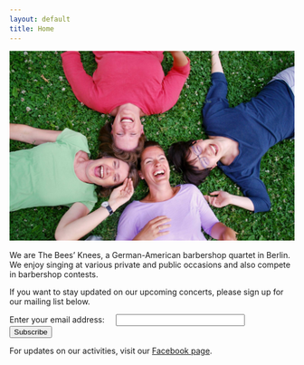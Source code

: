 ```yaml
---
layout: default
title: Home
---
```


![picture](/images/bees.jpg)

We are The Bees’ Knees, a German-American barbershop quartet in Berlin. We enjoy singing at various private and public occasions and also compete in barbershop contests.

If you want to stay updated on our upcoming concerts, please sign up for our mailing list below.

<form action="https://tinyletter.com/bumblebees" method="post" target="popupwindow" onsubmit="window.open('https://tinyletter.com/bumblebees', 'popupwindow', 'scrollbars=yes,width=800,height=600');return true"><p><label for="tlemail" style="margin-right:20px">Enter your email address:</label><input type="text" style="width:220px; margin-right:20px" name="email" id="tlemail" /><input type="hidden" value="1" name="embed"/><input type="submit" value="Subscribe" /></p></form>

For updates on our activities, visit our [Facebook page](https://www.facebook.com/theBK4Berlin/).
